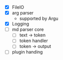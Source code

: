 ﻿- [x] FileIO
- [x] arg parser
  - supported by Argu
- [x] Logging
- [ ] md parser core
  - [ ] text -> token
  - [ ] token handler
  - [ ] token -> output
- [ ] plugin handing